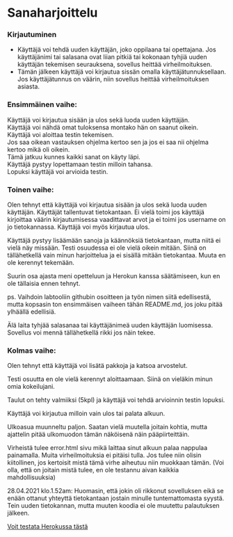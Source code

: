 # Sanaharjoittelu

<h3> Kirjautuminen </h3>

- Käyttäjä voi tehdä uuden käyttäjän, joko oppilaana tai opettajana. Jos käyttäjänimi tai salasana ovat liian pitkiä tai kokonaan tyhjiä uuden käyttäjän tekemisen seurauksena, sovellus heittää virheilmoituksen.
- Tämän jälkeen käyttäjä voi kirjautua sissän omalla käyttäjätunnuksellaan. Jos käyttäjätunnus on väärin, niin sovellus heittää virheilmoituksen asiasta. 

<h3> Ensimmäinen vaihe: </h3>

Käyttäjä voi kirjautua sisään ja ulos sekä luoda uuden käyttäjän. <br />
Käyttäjä voi nähdä omat tuloksensa montako hän on saanut oikein. <br />
Käyttäjä voi aloittaa testin tekemisen. <br />
Jos saa oikean vastauksen ohjelma kertoo sen ja jos ei saa nii ohjelma kertoo mikä oli oikein. <br />
Tämä jatkuu kunnes kaikki sanat on käyty läpi. <br />
Käyttäjä pystyy lopettamaan testin milloin tahansa. <br />
Lopuksi käyttäjä voi arvioida testin.


<h3> Toinen vaihe: </h3>

Olen tehnyt että käyttäjä voi kirjautua sisään ja ulos sekä luoda uuden käyttäjän. Käyttäjät tallentuvat tietokantaan. Ei vielä toimi jos käyttäjä kirjoittaa väärin kirjautumisessa vaadittavat arvot ja ei toimi jos username on jo tietokannassa. Käyttäjä voi myös kirjautua ulos.

Käyttäjä pystyy lisäämään sanoja ja käännöksiä tietokantaan, mutta niitä ei vielä näy missään. Testi osuudessa ei ole vielä oikein mitään. Siinä on tällähetkellä vain minun harjoittelua ja ei sisällä mitään tietokantaa.
Muuta en ole kerennyt tekemään.

Suurin osa ajasta meni opetteluun ja Herokun kanssa säätämiseen, kun en ole tällaisia ennen tehnyt.

ps. Vaihdoin labtooliin githubin osoitteen ja työn nimen siitä edellisestä, mutta kopsasin ton ensimmäisen vaiheen tähän README.md, jos joku pitää ylhäällä edellisiä.

Älä laita tyhjää salasanaa tai käyttäjänimeä uuden käyttäjän luomisessa. Sovellus voi mennä tällähetkellä rikki jos näin tekee.


<h3> Kolmas vaihe: </h3> 

Olen tehnyt että käyttäjä voi lisätä pakkoja ja katsoa arvostelut. 

Testi osuutta en ole vielä kerennyt aloittaamaan. Siinä on vieläkin minun omia kokeilujani. 

Taulut on tehty valmiiksi (5kpl) ja käyttäjä voi tehdä arvioinnin testin lopuksi. 

Käyttäjä voi kirjautua milloin vain ulos tai palata alkuun. 

Ulkoasua muunneltu paljon. Saatan vielä muutella joitain kohtia, mutta ajattelin pitää ulkomuodon tämän näköisenä näin pääpiirteittäin. 

Virheistä tulee error.html sivu mikä laittaa sinut alkuun palaa nappulaa painamalla. Muita virheilmoituksia ei pitäisi tulla. Jos tulee niin olisin kiitollinen, jos kertoisit mistä tämä virhe aiheutuu niin muokkaan tämän. (Voi olla, että on joitain mistä tulee, en ole testannu aivan kaikkia mahdollisuuksia)

28.04.2021 klo.1.52am: Huomasin, että jokin oli rikkonut sovelluksen eikä se enään ottanut yhteyttä tietokantaan jostain minulle tuntemattomasta syystä. Tein uuden tietokannan, mutta muuten koodia ei ole muutettu palautuksen jälkeen. 

[Voit testata Herokussa tästä](https://sanaharjoittelu.herokuapp.com/) <br />

